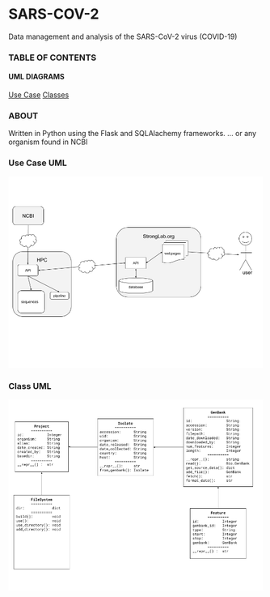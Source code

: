 # SARS-COV-2
Data management and analysis of the SARS-CoV-2 virus (COVID-19)
### TABLE OF CONTENTS
#### UML DIAGRAMS
[Use Case](#use-case-uml)
[Classes](#class-uml)
### ABOUT
Written in Python using the Flask and SQLAlachemy frameworks.
... or any organism found in NCBI
### Use Case UML
![Use Case UML](UML_UseCase.png)
### Class UML
![Class UML](UML_Class.png)

